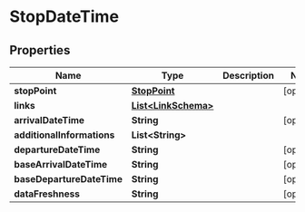 
# StopDateTime

## Properties
Name | Type | Description | Notes
------------ | ------------- | ------------- | -------------
**stopPoint** | [**StopPoint**](StopPoint.md) |  |  [optional]
**links** | [**List&lt;LinkSchema&gt;**](LinkSchema.md) |  | 
**arrivalDateTime** | **String** |  |  [optional]
**additionalInformations** | **List&lt;String&gt;** |  | 
**departureDateTime** | **String** |  |  [optional]
**baseArrivalDateTime** | **String** |  |  [optional]
**baseDepartureDateTime** | **String** |  |  [optional]
**dataFreshness** | **String** |  |  [optional]



